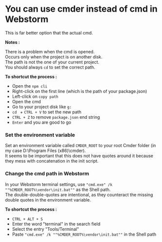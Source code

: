 # You can use cmder instead of cmd in Webstorm

This is far better option that the actual cmd.

**Notes :** 

There is a problem when the cmd is opened.  
Occurs only when the project is on another disk.  
The path is not the one of your current project.  
You should always `cd` to set the correct path.  

**To shortcut the process :**

- Open the `npm cli` 
- Right-click on the first line (which is the path of your package.json)
- Left-click on `copy path`
- Open the cmd
- Go to your project disk like `g:`
- `cd ` + `CTRL + V` to set the new path
- `CTRL + Z` to remove `package.json` end string
- `Enter` and you are good to go

### Set the environment variable

Set an environment variable called `CMDER_ROOT` to your root Cmder folder (in my case D:\Program Files (x86)\cmder).  
It seems to be important that this does not have quotes around it because they mess with concatenation in the init script.

### Change the cmd path in Webstorm

In your Webstorm terminal settings, use `"cmd.exe" /k ""%CMDER_ROOT%\vendor\init.bat""` as the Shell path.  
The double-double-quotes are intentional, as they counteract the missing double quotes in the environment variable.

**To shortcut the process :**

- `CTRL + ALT + S`
- Enter the word "terminal" in the search field
- Select the entry "Tools/Terminal"
- Paste `"cmd.exe" /k ""%CMDER_ROOT%\vendor\init.bat""` in the Shell path
